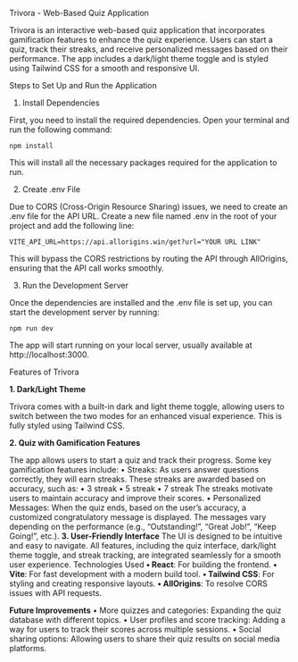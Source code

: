 Trivora - Web-Based Quiz Application

Trivora is an interactive web-based quiz application that incorporates gamification features to enhance the quiz experience. Users can start a quiz, track their streaks, and receive personalized messages based on their performance. The app includes a dark/light theme toggle and is styled using Tailwind CSS for a smooth and responsive UI.

Steps to Set Up and Run the Application

1. Install Dependencies

First, you need to install the required dependencies. Open your terminal and run the following command:

`npm install`

This will install all the necessary packages required for the application to run.

2. Create .env File

Due to CORS (Cross-Origin Resource Sharing) issues, we need to create an .env file for the API URL. Create a new file named .env in the root of your project and add the following line:

`VITE_API_URL=https://api.allorigins.win/get?url="YOUR URL LINK"`

This will bypass the CORS restrictions by routing the API through AllOrigins, ensuring that the API call works smoothly.

3. Run the Development Server

Once the dependencies are installed and the .env file is set up, you can start the development server by running:

`npm run dev`

The app will start running on your local server, usually available at http://localhost:3000.


Features of Trivora

**1. Dark/Light Theme**

Trivora comes with a built-in dark and light theme toggle, allowing users to switch between the two modes for an enhanced visual experience. This is fully styled using Tailwind CSS.

**2. Quiz with Gamification Features**

The app allows users to start a quiz and track their progress. Some key gamification features include:
	•	Streaks: As users answer questions correctly, they will earn streaks. These streaks are awarded based on accuracy, such as:
	•	3 streak
	•	5 streak
	•	7 streak
The streaks motivate users to maintain accuracy and improve their scores.
	•	Personalized Messages: When the quiz ends, based on the user’s accuracy, a customized congratulatory message is displayed. The messages vary depending on the performance (e.g., “Outstanding!”, “Great Job!”, “Keep Going!”, etc.).
**3. User-Friendly Interface**
The UI is designed to be intuitive and easy to navigate. All features, including the quiz interface, dark/light theme toggle, and streak tracking, are integrated seamlessly for a smooth user experience.
Technologies Used
	**•	React**: For building the frontend.
	**•	Vite**: For fast development with a modern build tool.
	**•	Tailwind CSS**: For styling and creating responsive layouts.
	**•	AllOrigins**: To resolve CORS issues with API requests.
 
**Future Improvements**
	•	More quizzes and categories: Expanding the quiz database with different topics.
	•	User profiles and score tracking: Adding a way for users to track their scores across multiple sessions.
	•	Social sharing options: Allowing users to share their quiz results on social media platforms.

